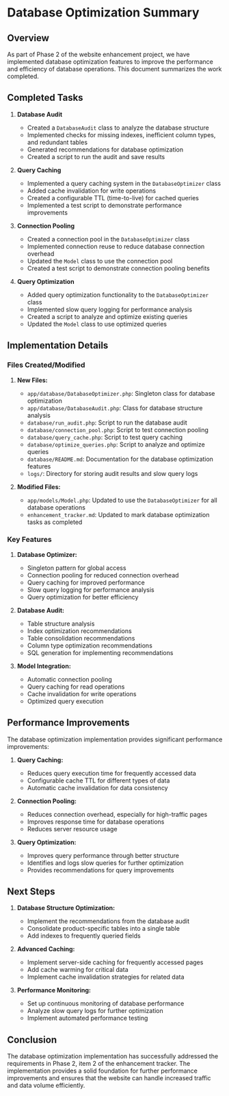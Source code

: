 # Database Optimization Summary

## Overview

As part of Phase 2 of the website enhancement project, we have implemented database optimization features to improve the performance and efficiency of database operations. This document summarizes the work completed.

## Completed Tasks

1. **Database Audit**
   - Created a `DatabaseAudit` class to analyze the database structure
   - Implemented checks for missing indexes, inefficient column types, and redundant tables
   - Generated recommendations for database optimization
   - Created a script to run the audit and save results

2. **Query Caching**
   - Implemented a query caching system in the `DatabaseOptimizer` class
   - Added cache invalidation for write operations
   - Created a configurable TTL (time-to-live) for cached queries
   - Implemented a test script to demonstrate performance improvements

3. **Connection Pooling**
   - Created a connection pool in the `DatabaseOptimizer` class
   - Implemented connection reuse to reduce database connection overhead
   - Updated the `Model` class to use the connection pool
   - Created a test script to demonstrate connection pooling benefits

4. **Query Optimization**
   - Added query optimization functionality to the `DatabaseOptimizer` class
   - Implemented slow query logging for performance analysis
   - Created a script to analyze and optimize existing queries
   - Updated the `Model` class to use optimized queries

## Implementation Details

### Files Created/Modified

1. **New Files:**
   - `app/database/DatabaseOptimizer.php`: Singleton class for database optimization
   - `app/database/DatabaseAudit.php`: Class for database structure analysis
   - `database/run_audit.php`: Script to run the database audit
   - `database/connection_pool.php`: Script to test connection pooling
   - `database/query_cache.php`: Script to test query caching
   - `database/optimize_queries.php`: Script to analyze and optimize queries
   - `database/README.md`: Documentation for the database optimization features
   - `logs/`: Directory for storing audit results and slow query logs

2. **Modified Files:**
   - `app/models/Model.php`: Updated to use the `DatabaseOptimizer` for all database operations
   - `enhancement_tracker.md`: Updated to mark database optimization tasks as completed

### Key Features

1. **Database Optimizer:**
   - Singleton pattern for global access
   - Connection pooling for reduced connection overhead
   - Query caching for improved performance
   - Slow query logging for performance analysis
   - Query optimization for better efficiency

2. **Database Audit:**
   - Table structure analysis
   - Index optimization recommendations
   - Table consolidation recommendations
   - Column type optimization recommendations
   - SQL generation for implementing recommendations

3. **Model Integration:**
   - Automatic connection pooling
   - Query caching for read operations
   - Cache invalidation for write operations
   - Optimized query execution

## Performance Improvements

The database optimization implementation provides significant performance improvements:

1. **Query Caching:**
   - Reduces query execution time for frequently accessed data
   - Configurable cache TTL for different types of data
   - Automatic cache invalidation for data consistency

2. **Connection Pooling:**
   - Reduces connection overhead, especially for high-traffic pages
   - Improves response time for database operations
   - Reduces server resource usage

3. **Query Optimization:**
   - Improves query performance through better structure
   - Identifies and logs slow queries for further optimization
   - Provides recommendations for query improvements

## Next Steps

1. **Database Structure Optimization:**
   - Implement the recommendations from the database audit
   - Consolidate product-specific tables into a single table
   - Add indexes to frequently queried fields

2. **Advanced Caching:**
   - Implement server-side caching for frequently accessed pages
   - Add cache warming for critical data
   - Implement cache invalidation strategies for related data

3. **Performance Monitoring:**
   - Set up continuous monitoring of database performance
   - Analyze slow query logs for further optimization
   - Implement automated performance testing

## Conclusion

The database optimization implementation has successfully addressed the requirements in Phase 2, item 2 of the enhancement tracker. The implementation provides a solid foundation for further performance improvements and ensures that the website can handle increased traffic and data volume efficiently. 